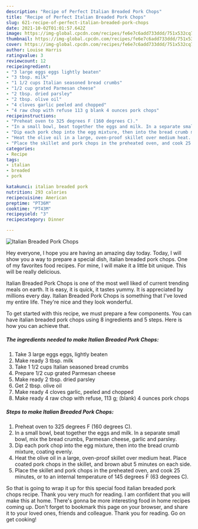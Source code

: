 ```yaml
---
description: "Recipe of Perfect Italian Breaded Pork Chops"
title: "Recipe of Perfect Italian Breaded Pork Chops"
slug: 621-recipe-of-perfect-italian-breaded-pork-chops
date: 2021-10-02T01:01:57.642Z
image: https://img-global.cpcdn.com/recipes/fe6e7c6add733ddd/751x532cq70/italian-breaded-pork-chops-recipe-main-photo.jpg
thumbnail: https://img-global.cpcdn.com/recipes/fe6e7c6add733ddd/751x532cq70/italian-breaded-pork-chops-recipe-main-photo.jpg
cover: https://img-global.cpcdn.com/recipes/fe6e7c6add733ddd/751x532cq70/italian-breaded-pork-chops-recipe-main-photo.jpg
author: Louise Harris
ratingvalue: 3
reviewcount: 12
recipeingredient:
- "3 large eggs eggs lightly beaten"
- "3 tbsp. milk"
- "1 1/2 cups Italian seasoned bread crumbs"
- "1/2 cup grated Parmesan cheese"
- "2 tbsp. dried parsley"
- "2 tbsp. olive oil"
- "4 cloves garlic peeled and chopped"
- "4 raw chop with refuse 113 g blank 4 ounces pork chops"
recipeinstructions:
- "Preheat oven to 325 degrees F (160 degrees C)."
- "In a small bowl, beat together the eggs and milk. In a separate small bowl, mix the bread crumbs, Parmesan cheese, garlic and parsley."
- "Dip each pork chop into the egg mixture, then into the bread crumb mixture, coating evenly."
- "Heat the olive oil in a large, oven-proof skillet over medium heat. Place coated pork chops in the skillet, and brown abut 5 minutes on each side."
- "Place the skillet and pork chops in the preheated oven, and cook 25 minutes, or to an internal temperature of 145 degrees F (63 degrees C)."
categories:
- Recipe
tags:
- italian
- breaded
- pork

katakunci: italian breaded pork 
nutrition: 293 calories
recipecuisine: American
preptime: "PT36M"
cooktime: "PT43M"
recipeyield: "3"
recipecategory: Dinner

---
```



![Italian Breaded Pork Chops](https://img-global.cpcdn.com/recipes/fe6e7c6add733ddd/751x532cq70/italian-breaded-pork-chops-recipe-main-photo.jpg)

Hey everyone, I hope you are having an amazing day today. Today, I will show you a way to prepare a special dish, italian breaded pork chops. One of my favorites food recipes. For mine, I will make it a little bit unique. This will be really delicious.

Italian Breaded Pork Chops is one of the most well liked of current trending meals on earth. It is easy, it is quick, it tastes yummy. It is appreciated by millions every day. Italian Breaded Pork Chops is something that I've loved my entire life. They're nice and they look wonderful.




To get started with this recipe, we must prepare a few components. You can have italian breaded pork chops using 8 ingredients and 5 steps. Here is how you can achieve that.

<!--inarticleads1-->

##### The ingredients needed to make Italian Breaded Pork Chops:

1. Take 3 large eggs eggs, lightly beaten
1. Make ready 3 tbsp. milk
1. Take 1 1/2 cups Italian seasoned bread crumbs
1. Prepare 1/2 cup grated Parmesan cheese
1. Make ready 2 tbsp. dried parsley
1. Get 2 tbsp. olive oil
1. Make ready 4 cloves garlic, peeled and chopped
1. Make ready 4 raw chop with refuse, 113 g; (blank) 4 ounces pork chops




<!--inarticleads2-->

##### Steps to make Italian Breaded Pork Chops:

1. Preheat oven to 325 degrees F (160 degrees C).
1. In a small bowl, beat together the eggs and milk. In a separate small bowl, mix the bread crumbs, Parmesan cheese, garlic and parsley.
1. Dip each pork chop into the egg mixture, then into the bread crumb mixture, coating evenly.
1. Heat the olive oil in a large, oven-proof skillet over medium heat. Place coated pork chops in the skillet, and brown abut 5 minutes on each side.
1. Place the skillet and pork chops in the preheated oven, and cook 25 minutes, or to an internal temperature of 145 degrees F (63 degrees C).




So that is going to wrap it up for this special food italian breaded pork chops recipe. Thank you very much for reading. I am confident that you will make this at home. There's gonna be more interesting food in home recipes coming up. Don't forget to bookmark this page on your browser, and share it to your loved ones, friends and colleague. Thank you for reading. Go on get cooking!
